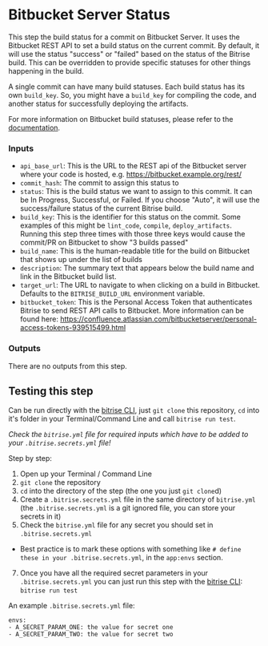 # Bitbucket Server Status

This step the build status for a commit on Bitbucket Server. It uses the Bitbucket REST API to set a build status on the current commit. By default, it will use the status "success" or "failed" based on the status of the Bitrise build. This can be overridden to provide specific statuses for other things happening in the build.

A single commit can have many build statuses. Each build status has its own `build_key`. So, you might have a `build_key` for compiling the code, and another status for successfully deploying the artifacts. 

For more information on Bitbucket build statuses, please refer to the [documentation](https://developer.atlassian.com/server/bitbucket/how-tos/updating-build-status-for-commits/).

### Inputs
* `api_base_url`: This is the URL to the REST api of the Bitbucket server where your code is hosted, e.g. https://bitbucket.example.org/rest/
* `commit_hash`: The commit to assign this status to
* `status`: This is the build status we want to assign to this commit. It can be In Progress, Successful, or Failed. If you choose "Auto", it will use the success/failure status of the current Bitrise build.
* `build_key`: This is the identifier for this status on the commit. Some examples of this might be `lint_code`, `compile`, `deploy_artifacts`. Running this step three times with those three keys would cause the commit/PR on Bitbucket to show "3 builds passed"
* `build_name`: This is the human-readable title for the build on Bitbucket that shows up under the list of builds
* `description`: The summary text that appears below the build name and link in the Bitbucket build list. 
* `target_url`: The URL to navigate to when clicking on a build in Bitbucket. Defaults to the `BITRISE_BUILD_URL` environment variable.
* `bitbucket_token`: This is the Personal Access Token that authenticates Bitrise to send REST API calls to Bitbucket. More information can be found here: https://confluence.atlassian.com/bitbucketserver/personal-access-tokens-939515499.html

### Outputs
There are no outputs from this step.

## Testing this step

Can be run directly with the [bitrise CLI](https://github.com/bitrise-io/bitrise),
just `git clone` this repository, `cd` into it's folder in your Terminal/Command Line
and call `bitrise run test`.

*Check the `bitrise.yml` file for required inputs which have to be
added to your `.bitrise.secrets.yml` file!*

Step by step:

1. Open up your Terminal / Command Line
2. `git clone` the repository
3. `cd` into the directory of the step (the one you just `git clone`d)
4. Create a `.bitrise.secrets.yml` file in the same directory of `bitrise.yml`
   (the `.bitrise.secrets.yml` is a git ignored file, you can store your secrets in it)
5. Check the `bitrise.yml` file for any secret you should set in `.bitrise.secrets.yml`
  * Best practice is to mark these options with something like `# define these in your .bitrise.secrets.yml`, in the `app:envs` section.
7. Once you have all the required secret parameters in your `.bitrise.secrets.yml` you can just run this step with the [bitrise CLI](https://github.com/bitrise-io/bitrise): `bitrise run test`

An example `.bitrise.secrets.yml` file:

```
envs:
- A_SECRET_PARAM_ONE: the value for secret one
- A_SECRET_PARAM_TWO: the value for secret two
```